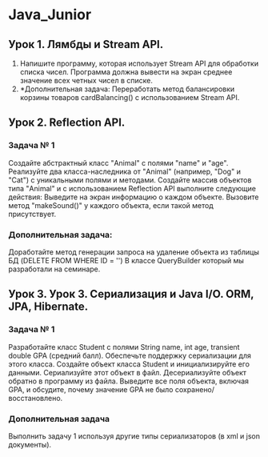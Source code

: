 # Java_Junior
## Урок 1. Лямбды и Stream API.
1.	Напишите программу, которая использует Stream API для обработки списка чисел. Программа должна вывести на экран среднее значение всех четных чисел в списке.
2.	*Дополнительная задача: Переработать метод балансировки корзины товаров cardBalancing() с использованием Stream API.


## Урок 2. Reflection API.
### Задача № 1
Создайте абстрактный класс "Animal" с полями "name" и "age".
Реализуйте два класса-наследника от "Animal" (например, "Dog" и "Cat") с уникальными полями и методами.
Создайте массив объектов типа "Animal" и с использованием Reflection API выполните следующие действия:
Выведите на экран информацию о каждом объекте.
Вызовите метод "makeSound()" у каждого объекта, если такой метод присутствует.

### Дополнительная задача:
Доработайте метод генерации запроса на удаление объекта из таблицы БД (DELETE FROM <Table> WHERE ID = '<id>')
В классе QueryBuilder который мы разработали на семинаре.

## Урок 3.  Урок 3. Сериализация и Java I/O. ORM, JPA, Hibernate.
### Задача № 1
Разработайте класс Student с полями String name, int age, transient double GPA (средний балл). 
Обеспечьте поддержку сериализации для этого класса. 
Создайте объект класса Student и инициализируйте его данными. 
Сериализуйте этот объект в файл. Десериализуйте объект обратно в программу из файла. 
Выведите все поля объекта, включая GPA, и обсудите, почему значение GPA не было сохранено/восстановлено.

### Дополнительная задача
Выполнить задачу 1 используя другие типы сериализаторов (в xml и json документы).

